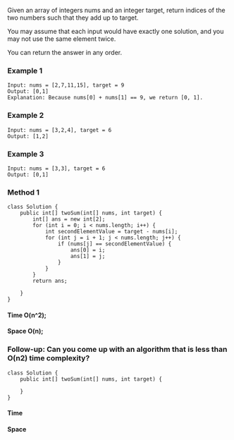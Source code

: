 <p>Given an array of integers nums and an integer target, return indices of the two numbers such that they add up to target.</p>

<p>You may assume that each input would have exactly one solution, and you may not use the same element twice.</p>

<p>You can return the answer in any order.</p>

### Example 1

```
Input: nums = [2,7,11,15], target = 9
Output: [0,1]
Explanation: Because nums[0] + nums[1] == 9, we return [0, 1].
```
### Example 2
```
Input: nums = [3,2,4], target = 6
Output: [1,2]
```
### Example 3
```
Input: nums = [3,3], target = 6
Output: [0,1]
```
### Method 1 
```
class Solution {
    public int[] twoSum(int[] nums, int target) {
        int[] ans = new int[2];
        for (int i = 0; i < nums.length; i++) {
            int secondElementValue = target - nums[i];
            for (int j = i + 1; j < nums.length; j++) {
                if (nums[j] == secondElementValue) {
                    ans[0] = i;
                    ans[1] = j;
                }
            }
        }
        return ans;
        
    }
}

```
#### Time O(n^2);
#### Space O(n); 

### Follow-up: Can you come up with an algorithm that is less than O(n2) time complexity?

```
class Solution {
    public int[] twoSum(int[] nums, int target) {
        
    }
}

```
#### Time 
#### Space 


